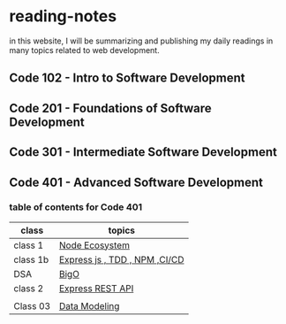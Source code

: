 # reading-notes

in this website, I will be summarizing and publishing my daily readings in many topics related to web development.

## Code 102 - Intro to Software Development

## Code 201 - Foundations of Software Development

## Code 301 - Intermediate Software Development

## Code 401 - Advanced Software Development

### table of contents for Code 401

| class    | topics                                                  |
| -------- | ------------------------------------------------------- |
| class 1  | [Node Ecosystem](./class-1/NodeEcosystem.md)            |
| class 1b | [Express js , TDD , NPM ,CI/CD](./class-1b/TDD-CICD.md) |
| DSA      | [BigO](./DSA/BigO/BigO.md)                              |
| class 2  | [Express REST API](./class-2/REST-API.md)               |
|          |                                                         |
| Class 03 | [Data Modeling](./class-3/Data-Modeling.md)             |
